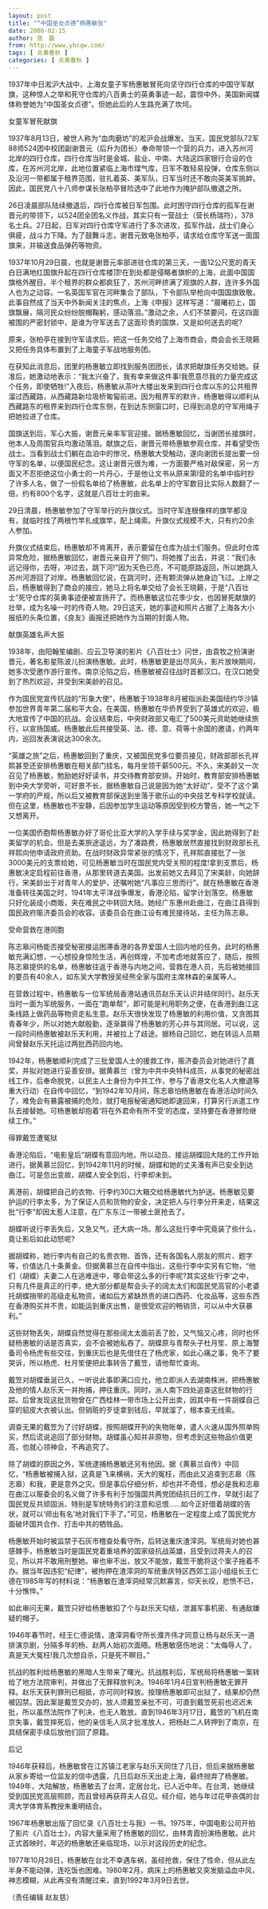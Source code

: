 ```yaml
---
layout: post
title: "“中国圣女贞德”杨惠敏张"
date: 2008-02-15
author: 张　磊
from: http://www.yhcqw.com/
tags: [ 炎黄春秋 ]
categories: [ 炎黄春秋 ]
---
```





1937年中日淞沪大战中，上海女童子军杨惠敏冒死向坚守四行仓库的中国守军献旗，这种惊人之举和死守仓库的八百勇士的英勇事迹一起，震惊中外，美国新闻媒体称誉她为“中国圣女贞德”。但她此后的人生路充满了坎坷。

女童军冒死献旗


1937年8月13日，被世人称为“血肉磨坊”的淞沪会战爆发。当天，国民党部队72军88师524团中校团副谢晋元（后升为团长）奉命带领一个营的兵力，进入苏州河北岸的四行仓库，四行仓库当时是金城、盐业、中南、大陆这四家银行合设的仓库，在苏州河北岸，此地位置紧临上海市煤气库，日军不敢轻易投弹，仓库东侧以及沿河一带都属于租界范围，驻扎着英、美军队，日军当时还不敢向英美军挑衅。因此，国民党八十八师参谋长张柏亭冒险选中了此地作为掩护部队撤退之所。


26日凌晨部队陆续撤退后，四行仓库被日军包围。此时困守四行仓库的孤军在谢晋元的带领下，以524团全团名义作战，其实只有一营战士（营长杨瑞符），378名士兵。27日起，日军对四行仓库守军进行了多次进攻，孤军作战，战士们身心俱疲，战斗力下降。为了鼓舞斗志，谢晋元致电张柏亭，请求给仓库守军送一面国旗来，并输送食品弹药等物资。


1937年10月29日晨，也就是谢晋元率部进驻仓库的第三天，一面12公尺宽的青天白日满地红国旗升起在四行仓库楼顶!在到处都是侵略者旗帜的上海，此面中国国旗格外醒目。半个租界的群众都疯狂了，苏州河畔挤满了观旗的人群，连许多外国人也为之动容。一名英国军官在河畔集合了部队，下令部队举枪向中国国旗致敬。此事自然成了当天中外新闻关注的焦点，上海《申报》这样写道：“晨曦初上，国旗飘展，隔河民众纷纷脱帽鞠躬，感动落泪。”激动之余，人们不禁要问，在这四面被围的严密封锁中，是谁为守军送去了这面珍贵的国旗，又是如何送去的呢?

原来，张柏亭在接到守军请求后，把这一任务交给了上海市商会，商会会长王晓籁又把任务具体布置到了上海童子军战地服务团。


在获知此消息后，团里的杨惠敏立即找到服务团团长，请求把献旗任务交给她。获准后，她激动地表示：“我太兴奋了，我有幸来做这件事!我愿意尽我的力量完成这个任务，即使牺牲!”入夜后，杨惠敏从茶叶大楼出发来到四行仓库以东的公共租界溜过西藏路，从西藏路新垃圾桥匍匐前进。因为租界军的默许，杨惠敏得以顺利从西藏路东的租界来到四行仓库东侧，在到达东侧窗口时，已得到消息的守军用绳子把她拉进了仓库。


国旗送到后，军心大振，谢晋元亲率军官迎接。据杨惠敏回忆，当谢团长接旗时，他本人及周围官兵均激动落泪。献旗之后，谢晋元带杨惠敏参观仓库，并看望受伤战士。当看到战士们躺在血泊中的惨况，杨惠敏大受触动，遂向谢团长提出要一份守军的名单，以便国民纪念。这让谢晋元很为难，一方面要严格对敌保密，另一方面又不忍拒绝这位小勇士的一片丹心，于是他让文书从原来第l营的名单中临时抄了许多人名，做了一份假名单给了杨惠敏，此名单上的守军数目比实际人数翻了一倍，约有800个名字，这就是八百壮士的由来。

29日清晨，杨惠敏参加了守军举行的升旗仪式。当时守军连根像样的旗竿都没有，就临时找了两根竹竿扎成旗竿，配上绳索。升旗仪式规模不大，只有约20余人参加。


升旗仪式结束后，杨惠敏却不肯离开，表示要留在仓库为战士们服务。但此时仓库异常危险，据杨惠敏回忆，谢晋元亲自开了侧门，将她推了出去，并说：“我们永远记得你，去呀，冲过去，跳下河!”因为天色已亮，不可能原路返回，所以她跳入苏州河游回了对岸。杨惠敏回忆说，在跳河时，还有颗流弹从她身边飞过。上岸之后，杨惠敏得到了商会的接应，她马上将名单交给了会长王晓籁，于是“八百壮士”死守仓库的英勇事迹便被宣扬开了。而杨惠敏这位花季少女，也因冒死献旗的壮举，成为名噪一时的传奇人物。29日这天，她的事迹和照片占据了上海各大小报纸的头条位置，《良友》画报还把她作为当期的封面人物。

献旗英雄名声大振


1938年，由阳翰笙编剧、应云卫导演的影片《八百壮士》问世，由袁牧之扮演谢晋元，著名影星陈波儿扮演杨惠敏。此时，杨惠敏更是出尽风头，影片放映期间，她多次受邀作游行宣传。南京沦陷之后，杨惠敏被召往战时首都汉口。在汉口她受到了热烈欢迎，并受到宋美龄的召见。


作为国民党宣传抗战的“形象大使”，杨惠敏于1938年8月被指派赴美国纽约华沙镇参加世界青年第二届和平大会。在美国，杨惠敏在华侨界受到了英雄式的欢迎，极大地宣传了中国的抗战。会议结束后，中央财政部又电汇了500美元资助她继续旅行，以宣扬国威。杨惠敏此后共接受英、法、德、意、荷等十余国的邀请，约两年内，巡回发表演说达300余次。


“英雄之旅”之后，杨惠敏回到了重庆，又被国民党多位要员接见，财政部部长孔祥熙甚至还安排杨惠敏在相关部门挂名，每月坐领干薪500元。不久，宋美龄又一次召见了杨惠敏，勉励她好好读书，并交待教育部安排。开始时，教育部安排杨惠敏到中央大学旁听，可好景不长，据杨惠敏自己说是因为她“太好动”，受不了这个第一学府的严规，所以后又被教育部保送到坐落于歌乐山的中央技艺专科学校就读。但在这里，杨惠敏也不安静，后因参加学生运动等原因受到校方警告，她一气之下又想离开。


一位美国侨胞帮杨惠敏办好了哥伦比亚大学的入学手续与奖学金，因此她得到了赴美留学的机会。但是去美旅途遥远，为了凑路费，杨惠敏居然直接找到财政部长孔祥熙向他申请政府资助。在战时财政异常紧张的情况下，孔祥熙直接批了一张3000美元的支票给她，可见杨惠敏当时在国民党内受关照的程度!拿到支票后，杨惠敏决定启程前往香港，从那里转道去美国。出发前她又去拜见了宋美龄，向她辞行，宋美龄出于对青年人的爱护，还嘱咐她“凡事应三思而行”。就在杨惠敏在香港准备转往美国之时，1941年太平洋战争爆发，香港沦陷，留学计划落空。杨惠敏只好化装成小商贩，夹在难民之中转回大陆。她经广东惠州赴曲江，在曲江县得到国民政府赈济委员会的收容。该委员会在曲江设有难民接待站，主任为陈志皋。

受命营救在港同胞


陈志皋问杨能否接受秘密接运困滞香港的各界爱国人士回内地的任务。此时的杨惠敏充满幻想，一心想投身惊险生活，再创辉煌，不加考虑地就答应了，随后，按照陈志皋提供的名单，杨惠敏往返于香港与内地之间，营救在港人员，先后被她接回的要员有40余人，如东吴大学教授吴经熊全家与国府主席林森的亲属等人。


在营救过程中，杨惠敏与一位军统局香港站通讯员赵乐天认识并结伴同行。赵乐天当时一面为军统服务，一面在“跑单帮”，即可能是利用职务之便，在香港到曲江这条线路上做药品等物资走私生意。赵乐天很快发现了杨惠敏的利用价值，又贪图其青春年少，所以对她大献殷勤，逐渐赢得了杨惠敏的芳心并与其同居。可以说，这一段时间杨惠敏被赵乐天利用，并被拉上了歧途。据杨自己回忆，她在转运人员期间曾替赵乐天托运过两批西药回内地。


1942年，杨惠敏顺利完成了三批爱国人士的援救工作，赈济委员会对她进行了嘉奖，并拟对她进行妥善安排。据黄慕兰（曾为中共中央特科成员，从事党的秘密战线工作，后奉命脱党，以民主人士身份为中共工作，参与了香港文化名人大撤退等重大行动）在自传中回忆，“到1942年10月间，陈志皋怕杨惠敏在香港活动时间久了，难免会有暴露被捕的危险，就打电报秘密通知她即速回来，打算另行派遣工作队去接替她。可杨惠敏却抱着‘将在外君命有所不受’的态度，坚持要在香港冒险继续工作。”

得罪戴笠遭冤狱


香港沦陷后，“电影皇后”胡蝶有意回内地，所以动员、接运胡蝶回大陆的工作开始进行。据黄慕兰回忆，到1942年11月的时候，胡蝶和她的丈夫潘有声已安全到达曲江。可是忽出变故，胡蝶人安全到后，行李却未到。


离港前，胡蝶把自己的衣物、行李约30口大箱交给杨惠敏代为护送。杨惠敏见要护运的行李太多，为了保证人员和货物的安全，决定把人与行李分开来走，结果这批“行李”却因太惹人注意，在广东东江一带被土匪抢去了。

胡蝶听说行李丢失后，又急又气，还大病一场。那么这批行李中究竟装了些什么，竟让影后如此动怒呢?


据胡蝶称，她行李内有自己的名贵衣物、首饰，还有各国名人朋友的照片、题字等，价值达几十条黄金。但据黄慕兰在自传中指出，这些行李中实另有它物，“他们（胡蝶）夫妻二人在逃难途中，哪会带这么多的行李呢?其实这些‘行李’之中，只有几件是真正的行李，绝大部分都是帮会头子的阔太太们和国民党高官的小老婆托胡蝶捎带的高级走私物资，诸如后方紧缺昂贵的进口西药、化妆品等，这些东西在香港购买并不贵，如能运到重庆出售，是很受欢迎的畅销货，可以从中大获暴利。”


这些财物丢失，胡蝶自然觉得在那些阔太太面前丢了脸，又气恼又心疼，同时也怀疑杨惠敏的话是否真实，会不会被她私吞了。胡蝶原与青帮头子杜月笙、原上海警备司令杨虎有些交往，到重庆后也是先借住在了杨虎家，如此心痛之事，免不了要哭诉，所以杨虎、杜月笙便把此事转告了戴笠，请他帮忙查询。


戴笠对胡蝶垂涎已久，一听说此事即满口应允，他立即派人去湖南株洲，把杨惠敏及他的情人赵乐天一并拘捕，押往重庆。同时，派人南下四处追查这批财物的行踪。后曾发现这批货物曾在广西桂林一带市场上公开出卖，因其中有一件胡蝶自己穿的貂皮大衣被认出。但销赃的歹徒拿到钱后，早就溜了，根本查无线索。


调查无果的戴笠为了讨好胡蝶，按照胡蝶开列的失物账单，遣人火速从国外照单购买，然后谎说追回了部分财物。胡蝶虽心知并非原物，但考虑到这些物品价值更高，也就心领神会，不再追究了。


除了胡蝶的原因之外，军统逮捕杨惠敏还另有他因。据《黄慕兰自传》中回忆，“杨惠敏被捕入狱，这真是飞来横祸，天大的冤枉，而由此又追查到志皋（陈志皋）和我，更是意外之灾。但是事后仔细分析，却也并不奇怪，想必是我和志皋在曲江以赈委会的名义做了许多有利于加强国共两党团结抗日的工作，早就引起了国民党反共顽固派、特别是军统特务们的注意和忌恨……如今正好借着胡蝶的告状，就可以‘师出有名’地对我们下手了。”可见，杨惠敏在一定程度上成了国民党方面破坏国共合作、打击中共的牺牲品。


杨惠敏开始时被监禁于石灰市稽查处看守所，后转送重庆渣滓洞。军统局对她也甚感棘手，杨惠敏当时是国民党着重培养的国家级抗战英雄，且受到过蒋夫人的召见，所以并不敢用刑整她。审也审不出，放又不能放，戴笠干脆将这个案子拖着不办。据当年因违犯“纪律”，被拘押在渣滓洞的军统重庆特区西郊工运小组组长王仁德在1985年写的材料说：“杨惠敏在渣滓洞经常沉默寡言，仰天长叹，悲愤不已，十分憔悴。”

如此审问无果，戴笠只好给杨惠敏扣了个与赵乐天勾结，泄漏军事机密、有通敌嫌疑的帽子。


1946年春节时，经王仁德说情，渣滓洞看守所长濮齐伟才同意让杨与赵乐天一道排演京剧，分隔多年的杨、赵两人始初次面晤。杨惠敏感伤地说：“太侮辱人了，真是天大冤枉!我几次想自杀，只是死不瞑目。”


抗战的胜利给杨惠敏的黑暗人生带来了曙光。抗战胜利后，军统局将杨惠敏一案转给了地方法院审判，并做出了无罪释放判决。1946年1月4日宣判杨惠敏无罪开释。赵乐天获判罪刑已相抵，亦可同时释放。按理杨惠敏即可出狱了，结果却仍然被囚禁。因此案是戴笠交办的，放人须戴笠亲批不可，可直到戴笠死前也迟迟未批，所以虽然法院作了判决，也无人敢放。直到1946年3月17日，戴笠的飞机在南京失事，戴笠摔死后，他的亲信毛人凤才批准放人，把杨赵二人转押到了南京，在具结保密手续后放他们回了原籍。

后记


1946年获释后，杨惠敏曾在江苏镇江老家与赵乐天同住了几日，但后来据杨惠敏从家乡寄给一位监友的信中透露，几日后赵乐天出走上海，最终抛弃了杨惠敏。1949年，大陆解放，杨惠敏去了台湾，定居台北，已人近中年。在台湾，她继续受到国民党高层照顾，而且曾经再获蒋夫人召见。经介绍，她与年过花甲丧偶的台湾大学体育系教授朱重明结合。


1967年杨惠敏出版了回忆录《八百壮士与我》一书。1975年，中国电影公司开拍了影片《八百壮士》，内容大量采用了杨惠敏的回忆，由林青霞扮演杨惠敏。此片正式首映时，年迈的杨惠敏还亲临现场，以示对这段历史的纪念。


1977年10月28日，杨惠敏在台北不幸遇车祸，虽经抢救，保住了性命，但从此左半身不能动弹，连吃饭也困难。1980年2月，病床上的杨惠敏又突发脑溢血中风，神志模糊，从此再没有清醒过来，直到1992年3月9日去世。

（责任编辑 赵友慈）


